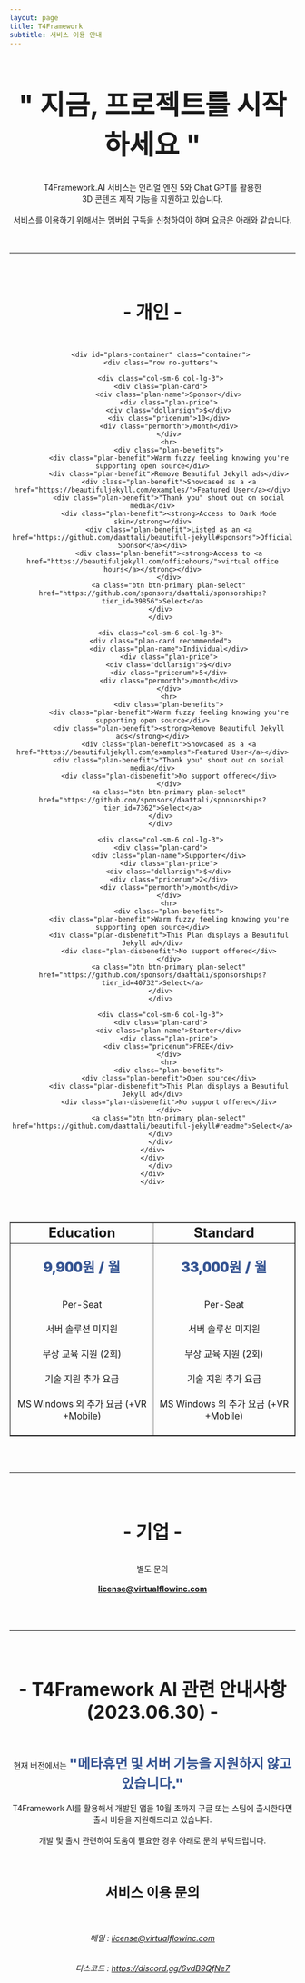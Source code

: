 ```yaml
---
layout: page
title: T4Framework
subtitle: 서비스 이용 안내
---
```

<style>
    .embed-container {
        position: relative;
        padding-bottom: 56.25%;
        height: 0;
        overflow: hidden;
        max-width: 100%;
    }

    .embed-container iframe, .embed-container object, .embed-container embed {
        position: absolute;
		top: 1%;
		down: 1%;
        left: 0%;
        width: 100%;
        height: 100%;
    }
</style>

<br /><br />
<center><font size="10px" style="font-weight: 700">" 지금, 프로젝트를 시작하세요 "</font></center>
<!-- <center><h2>지금 바로, 프로젝트를 시작할 수 있습니다</h2></center> -->

<center>
<br /><br />
T4Framework.AI 서비스는 언리얼 엔진 5와 Chat GPT를 활용한 <br /> 3D 콘텐츠 제작 기능을 지원하고 있습니다. <br /><br />
서비스를 이용하기 위해서는 멤버쉽 구독을 신청하여야 하며 요금은 아래와 같습니다.<br />
</center>
<br /><br />

<hr />

<br /><br />
<center>
<center><h2><font style="font-weight: 700; font-size: xx-large;">- 개인 -</font></h2></center>
<br />
</center>

<center>
    <div class=" container-fluid " role="main">
    <div class="row">
        <div class=" col ">
        

        <div id="plans-container" class="container">
        <div class="row no-gutters">

        <div class="col-sm-6 col-lg-3">
        <div class="plan-card">
            <div class="plan-name">Sponsor</div>
            <div class="plan-price">
            <div class="dollarsign">$</div>
            <div class="pricenum">10</div>
            <div class="permonth">/month</div>
            </div>
            <hr>
            <div class="plan-benefits">
            <div class="plan-benefit">Warm fuzzy feeling knowing you're supporting open source</div>
            <div class="plan-benefit">Remove Beautiful Jekyll ads</div>
            <div class="plan-benefit">Showcased as a <a href="https://beautifuljekyll.com/examples/">Featured User</a></div>
            <div class="plan-benefit">"Thank you" shout out on social media</div>
            <div class="plan-benefit"><strong>Access to Dark Mode skin</strong></div>
            <div class="plan-benefit">Listed as an <a href="https://github.com/daattali/beautiful-jekyll#sponsors">Official Sponsor</a></div>
            <div class="plan-benefit"><strong>Access to <a href="https://beautifuljekyll.com/officehours/">virtual office hours</a></strong></div>
            </div>
            <a class="btn btn-primary plan-select" href="https://github.com/sponsors/daattali/sponsorships?tier_id=39856">Select</a>
        </div>
        </div>

        <div class="col-sm-6 col-lg-3">
        <div class="plan-card recommended">
            <div class="plan-name">Individual</div>
            <div class="plan-price">
            <div class="dollarsign">$</div>
            <div class="pricenum">5</div>
            <div class="permonth">/month</div>
            </div>
            <hr>
            <div class="plan-benefits">
            <div class="plan-benefit">Warm fuzzy feeling knowing you're supporting open source</div>
            <div class="plan-benefit"><strong>Remove Beautiful Jekyll ads</strong></div>
            <div class="plan-benefit">Showcased as a <a href="https://beautifuljekyll.com/examples">Featured User</a></div>
            <div class="plan-benefit">"Thank you" shout out on social media</div>
            <div class="plan-disbenefit">No support offered</div>
            </div>
            <a class="btn btn-primary plan-select" href="https://github.com/sponsors/daattali/sponsorships?tier_id=7362">Select</a>
        </div>
        </div>

        <div class="col-sm-6 col-lg-3">
        <div class="plan-card">
            <div class="plan-name">Supporter</div>
            <div class="plan-price">
            <div class="dollarsign">$</div>
            <div class="pricenum">2</div>
            <div class="permonth">/month</div>
            </div>
            <hr>
            <div class="plan-benefits">
            <div class="plan-benefit">Warm fuzzy feeling knowing you're supporting open source</div>
            <div class="plan-disbenefit">This Plan displays a Beautiful Jekyll ad</div>
            <div class="plan-disbenefit">No support offered</div>
            </div>
            <a class="btn btn-primary plan-select" href="https://github.com/sponsors/daattali/sponsorships?tier_id=40732">Select</a>
        </div>
        </div>

        <div class="col-sm-6 col-lg-3">
        <div class="plan-card">
            <div class="plan-name">Starter</div>
            <div class="plan-price">
            <div class="pricenum">FREE</div>
            </div>
            <hr>
            <div class="plan-benefits">
            <div class="plan-benefit">Open source</div>
            <div class="plan-disbenefit">This Plan displays a Beautiful Jekyll ad</div>
            <div class="plan-disbenefit">No support offered</div>
            </div>
            <a class="btn btn-primary plan-select" href="https://github.com/daattali/beautiful-jekyll#readme">Select</a>
        </div>
        </div>
    </div>
    </div>
        </div>
    </div>
    </div>
</center>

<br /><br />
<table 
border="1" 
width="100%"
cellspacing="100">
<tr>
<td><center><b style="font-weight: 700; font-size: x-large;">Education</b></center></td>
<td><center><b style="font-weight: 700; font-size: x-large;">Standard</b></center></td>
</tr>
<tr>
<td>
<center>
<br />
<b style="font-weight: 900; font-size: x-large; color:#355492">9,900원 / 월</b>
<br /><br /><br />
Per-Seat<br /><br />
서버 솔루션 미지원<br /><br />
무상 교육 지원 (2회)<br /><br />
기술 지원 추가 요금<br /><br />
MS Windows 외 추가 요금 (+VR +Mobile)<br /><br />
</center>
</td>
<td>
<center>
<br />
<b style="font-weight: 900; font-size: x-large; color:#355492">33,000원 / 월</b>
<br /><br /><br />
Per-Seat<br /><br />
서버 솔루션 미지원<br /><br />
무상 교육 지원 (2회)<br /><br />
기술 지원 추가 요금<br /><br />
MS Windows 외 추가 요금 (+VR +Mobile)<br /><br />
</center>
</td>
</tr>
</table>

<br /><br />

<hr>

<br /><br />
<center>
<center><h2><font style="font-weight: 700; font-size: xx-large;">- 기업 -</font></h2></center>
<br />
</center>

<center>
별도 문의<br /><br />
<center><b><a href="mailto:license@virtualflowinc.com">license@virtualflowinc.com</a></b></center>
<br /><br /><br />
</center>

<hr>

<center>
<br /><br />
<center><h2><font style="font-weight: 700; font-size: xx-large;">- T4Framework AI 관련 안내사항 (2023.06.30) -</font></h2></center>
<br /><br />
현재 버전에서는 <b style="font-weight: 900; font-size: x-large; color:#355492">"메타휴먼 및 서버 기능을 지원하지 않고 있습니다."</b><br /><br /> 
T4Framework AI를 활용해서 개발된 앱을 10월 초까지 구글 또는 스팀에 출시한다면 <br /> 
출시 비용을 지원해드리고 있습니다. <br /><br /> 
개발 및 출시 관련하여 도움이 필요한 경우 아래로 문의 부탁드립니다.<br />
<center>

<center>
<br /><br />
<center><h2><font style="font-weight: 700; font-size: x-large;"> 서비스 이용 문의 </font></h2></center>


<br />
<center><h6>메일 : <a href="mailto:license@virtualflowinc.com">license@virtualflowinc.com</a></h6></center>
<center><h6>디스코드 : <a href="https://discord.gg/6vdB9QfNe7">https://discord.gg/6vdB9QfNe7</a></h6></center>
<br /><br />
<br /><br />